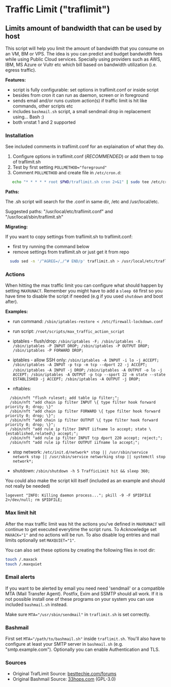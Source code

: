# Traffic Limit ("traflimit")

## Limits amount of bandwidth that can be used by host

This script will help you limit the amount of bandwidth that you consume on an VM, BM or VPS. The idea is you can predict and budget bandwidth fees while using Public Cloud services. Specially using providers such as AWS, IBM, MS Azure or Vultr etc which bill based on bandwidth utilization (i.e. egress traffic).

**Features:**

- script is fully configurable: set options in traflimit.conf or inside script
- besides from cron it can run as daemon, screen or in foreground
- sends email and/or runs custom action(s) if traffic limit is hit like commands, other scripts etc
- includes `bashmail.sh` script, a small sendmail drop in replacement using... Bash :)
- both vnstat 1 and 2 supported

### Installation

See included comments in traflimit.conf for an explaination of what they do.

1) Configure options in traflimit.conf (*RECOMMENDED*) or add them to top of traflimit.sh
2) Test by first setting `POLLMETHOD="foreground"`
3) Comment `POLLMETHOD` and create file in `/etc/cron.d`:

``` bash
   echo "* * * * * root $PWD/traflimit.sh cron 2>&1" | sudo tee /etc/cron.d/traflimit
```

**Paths:**

The .sh script will search for the .conf in same dir, /etc and /usr/local/etc.

Suggested paths: "/usr/local/etc/traflimit.conf" and "/usr/local/sbin/traflimit.sh"

**Migrating:**

If you want to copy settings from traflimit.sh to traflimit.conf:

- first try running the command below 
- remove settings from traflimit.sh or just get it from repo

``` bash
  sudo sed -n '/^AGREE=/,/^# END/p' traflimit.sh > /usr/local/etc/traflimit.conf`
```

### Actions

When hitting the max traffic limit you can configure what should happen by setting `MAXRUNACT`. Remember you might have to add a `sleep 60` first so you have time to disable the script if needed (e.g if you used `shutdown` and boot after).

**Examples:**

- run command: `/sbin/iptables-restore < /etc/firewall-lockdown.conf`

- run script: `/root/scripts/max_traffic_action_script`

- iptables - flush/drop: `/sbin/iptables -F; /sbin/iptables -X; /sbin/iptables -P INPUT DROP; /sbin/iptables -P OUTPUT DROP; /sbin/iptables -P FORWARD DROP;`

- iptables - allow SSH only: `/sbin/iptables -A INPUT -i lo -j ACCEPT; /sbin/iptables -A INPUT -p tcp -m tcp --dport 22 -j ACCEPT; /sbin/iptables -A INPUT -j DROP;` `/sbin/iptables -A OUTPUT -o lo -j ACCEPT; /sbin/iptables -A OUTPUT -p tcp --sport 22 -m state --state ESTABLISHED -j ACCEPT; /sbin/iptables -A OUTPUT -j DROP;`

- nftables:

```
  /sbin/nft "flush ruleset; add table ip filter;";
  /sbin/nft "add chain ip filter INPUT \{ type filter hook forward priority 0; drop; \}"
  /sbin/nft "add chain ip filter FORWARD \{ type filter hook forward priority 0; drop; \}";
  /sbin/nft "add chain ip filter OUTPUT \{ type filter hook forward priority 0; drop; \}";
  /sbin/nft "add rule ip filter INPUT iifname lo accept; state \{established,related\} accept;";
  /sbin/nft "add rule ip filter INPUT tcp dport 220 accept; reject;";
  /sbin/nft "add rule ip filter OUTPUT iifname lo accept;";
```

- stop network: `/etc/init.d/network* stop || /usr/sbin/service network stop || /usr/sbin/service networking stop || systemctl stop network*;`

- shutdown: `/sbin/shutdown -h 5 TrafficLimit hit && sleep 360;`

You could also make the script kill itself (included as an example and should not really be needed)

`logevent "INFO: Killing daemon process..."; pkill -9 -F $PIDFILE 2>/dev/null; rm $PIDFILE;`

### Max limit hit

After the max traffic limit was hit the actions you've defined in `MAXRUNACT` will continue to get executed everytime the script runs. To Acknowledge set `MAXACK="1"` and no actions will be run. To also disable log entries and mail limits optionally set `MAXQUIET="1"`.

You can also set these options by creating the following files in root dir:

``` bash
touch /.maxack
touch /.maxquiet
```

### Email alerts

If you want to be alerted by email you need need 'sendmail' or a compatible MTA (Mail Transfer Agent).
Postfix, Exim and SSMTP should all work. If it is not possible install one of these programs on your system you can use included `bashmail.sh` instead.

Make sure `MTA="/usr/sbin/sendmail"` in `traflimit.sh` is set correctly.

### Bashmail

First set `MTA="/path/to/bashmail.sh"` inside `traflimit.sh`. You'll also have to configure at least your SMTP server in `bashmail.sh` (e.g. "smtp.example.com"). Optionally you can enable Authentication and TLS.

### Sources

- Original TrafLimit Source: [besttechie.com/forums](https://www.besttechie.com/forums/topic/33745-linux-bandwidth-monitoring-script/)
- Original Bashmail Source: [33hops.com](https://33hops.com/send-email-from-bash-shell.html) (GPL-3.0)
